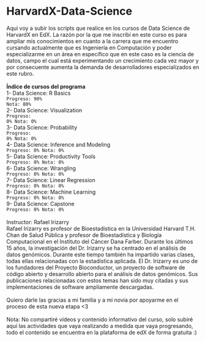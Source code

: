 # HarvardX-Data-Science
Aqui voy a subir los scripts que realice en los cursos de Data Science de HarvardX en EdX.
La razón por la que me inscribí en este curso es para ampliar mis conocimientos en cuanto a la carrera que me encuentro cursando actualmente que es Ingeniería en Computación y poder especializarme en un área en específico que en este caso es la ciencia de datos, campo el cual está experimentando un crecimiento cada vez mayor y por consecuente aumenta la demanda de desarrolladores especializados en este rubro.
<br><br>
<strong>Índice de cursos del programa</strong><br>
1- Data Science: R Basics<br>
<code>Progreso: 90% Nota: 80%</code><br>
2- Data Science: Visualization<br>
<code>Progreso: 0% Nota: 0%</code><br>
3- Data Science: Probability<br>
<code>Progreso: 0% Nota: 0%</code><br>
4- Data Science: Inference and Modeling<br>
<code>Progreso: 0% Nota: 0%</code><br>
5- Data Science: Productivity Tools<br>
<code>Progreso: 0% Nota: 0%</code><br>
6- Data Science: Wrangling<br>
<code>Progreso: 0% Nota: 0%</code><br>
7- Data Science: Linear Regression<br>
<code>Progreso: 0% Nota: 0%</code><br>
8- Data Science: Machine Learning<br>
<code>Progreso: 0% Nota: 0%</code><br>
9- Data Science: Capstone<br>
<code>Progreso: 0% Nota: 0%</code><br>
<br>
Instructor: Rafael Irizarry<br>
Rafael Irizarry es profesor de Bioestadística en la Universidad Harvard T.H. Chan
de Salud Pública y profesor de Bioestadística y Biología Computacional en el
Instituto del Cáncer Dana Farber. Durante los últimos 15 años, la investigación
del Dr. Irizarry se ha centrado en el análisis de datos genómicos. Durante este
tiempo también ha impartido varias clases, todas ellas relacionadas con la
estadística aplicada. El Dr. Irizarry es uno de los fundadores del Proyecto
Bioconductor, un proyecto de software de código abierto y desarrollo abierto para
el análisis de datos genómicos. Sus publicaciones relacionadas con estos temas
han sido muy citadas y sus implementaciones de software ampliamente
descargadas.<br>
<br>
Quiero darle las gracias a mi familia y a mi novia por apoyarme en el proceso de esta nueva etapa <3
<br><br>
Nota: No compartiré vídeos y contenido informativo del curso, solo subiré aquí las actividades que vaya realizando a medida que vaya progresando, todo el contenido se encuentra en la plataforma de edX de forma gratuita :)
